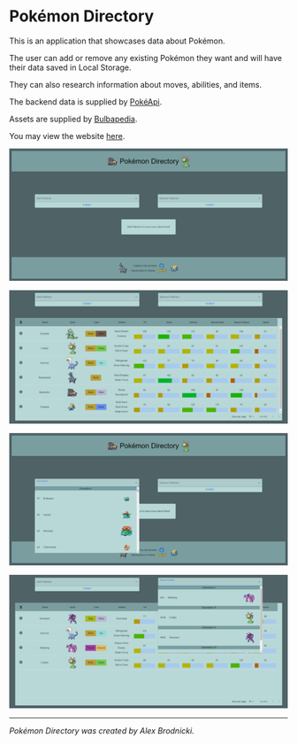 # Pokémon Directory
This is an application that showcases data about Pokémon.

The user can add or remove any existing Pokémon they want and will have their data saved in Local Storage.

They can also research information about moves, abilities, and items.


The backend data is supplied by [PokéApi](https://pokeapi.co/).

Assets are supplied by [Bulbapedia](https://bulbapedia.bulbagarden.net/wiki/Main_Page).

You may view the website [here](https://pokemon-directory.apbrodnicki.com).

![Home Page](src/assets/readme/home-page.png)

![Pokémon Grid](src/assets/readme/data-grid.png)

![Add Dropdown](src/assets/readme/add-dropdown.png)

![Remove Dropdown](src/assets/readme/remove-dropdown.png)
___
*Pokémon Directory was created by Alex Brodnicki.*
